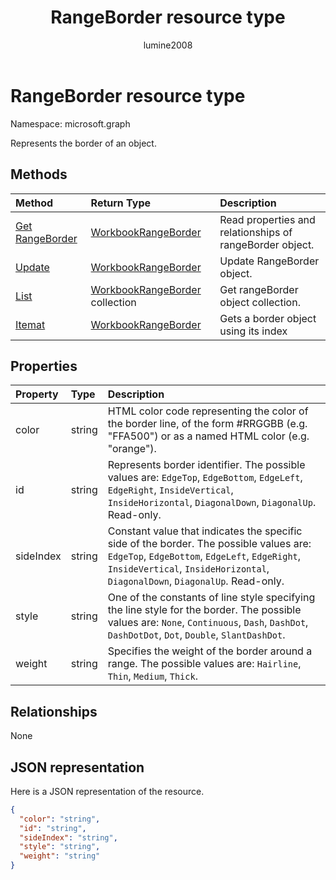 ﻿---
title: "RangeBorder resource type"
description: "Represents the border of an object."
author: "lumine2008"
localization_priority: Normal
ms.prod: "excel"
doc_type: resourcePageType
---

# RangeBorder resource type

Namespace: microsoft.graph

Represents the border of an object.

## Methods

| Method                                           | Return Type                                      | Description                                              |
| :----------------------------------------------- | :----------------------------------------------- | :------------------------------------------------------- |
| [Get RangeBorder](../api/rangeborder-get.md)     | [WorkbookRangeBorder](rangeborder.md)            | Read properties and relationships of rangeBorder object. |
| [Update](../api/rangeborder-update.md)           | [WorkbookRangeBorder](rangeborder.md)            | Update RangeBorder object.                               |
| [List](../api/rangeborder-list.md)               | [WorkbookRangeBorder](rangeborder.md) collection | Get rangeBorder object collection.                       |
| [Itemat](../api/rangebordercollection-itemat.md) | [WorkbookRangeBorder](rangeborder.md)            | Gets a border object using its index                     |

## Properties

| Property  | Type   | Description                                                                                                                                                                                                              |
| :-------- | :----- | :----------------------------------------------------------------------------------------------------------------------------------------------------------------------------------------------------------------------- |
| color     | string | HTML color code representing the color of the border line, of the form #RRGGBB (e.g. "FFA500") or as a named HTML color (e.g. "orange").                                                                                 |
| id        | string | Represents border identifier. The possible values are: `EdgeTop`, `EdgeBottom`, `EdgeLeft`, `EdgeRight`, `InsideVertical`, `InsideHorizontal`, `DiagonalDown`, `DiagonalUp`. Read-only.                                  |
| sideIndex | string | Constant value that indicates the specific side of the border. The possible values are: `EdgeTop`, `EdgeBottom`, `EdgeLeft`, `EdgeRight`, `InsideVertical`, `InsideHorizontal`, `DiagonalDown`, `DiagonalUp`. Read-only. |
| style     | string | One of the constants of line style specifying the line style for the border. The possible values are: `None`, `Continuous`, `Dash`, `DashDot`, `DashDotDot`, `Dot`, `Double`, `SlantDashDot`.                            |
| weight    | string | Specifies the weight of the border around a range. The possible values are: `Hairline`, `Thin`, `Medium`, `Thick`.                                                                                                       |

## Relationships

None

## JSON representation

Here is a JSON representation of the resource.

<!--{
  "blockType": "resource",
  "optionalProperties": [],
  "baseType": "microsoft.graph.entity",
  "@odata.type": "microsoft.graph.workbookRangeBorder"
}-->

```json
{
  "color": "string",
  "id": "string",
  "sideIndex": "string",
  "style": "string",
  "weight": "string"
}

```

<!-- uuid: 8fcb5dbc-d5aa-4681-8e31-b001d5168d79
2015-10-25 14:57:30 UTC -->

<!-- {
  "type": "#page.annotation",
  "description": "RangeBorder resource",
  "keywords": "",
  "section": "documentation",
  "tocPath": ""
}-->
